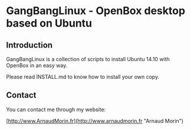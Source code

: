 # GangBangLinux - OpenBox desktop based on Ubuntu

## Introduction
GangBangLinux is a collection of scripts to install Ubuntu 14.10 with OpenBox in an easy way.

Please read INSTALL.md to know how to install your own copy.

## Contact

You can contact me through my website:

[http://www.ArnaudMorin.fr](http://www.arnaudmorin.fr "Arnaud Morin")

